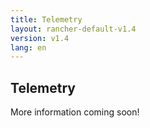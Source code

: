 ```yaml
---
title: Telemetry
layout: rancher-default-v1.4
version: v1.4
lang: en
---
```


## Telemetry

More information coming soon!
